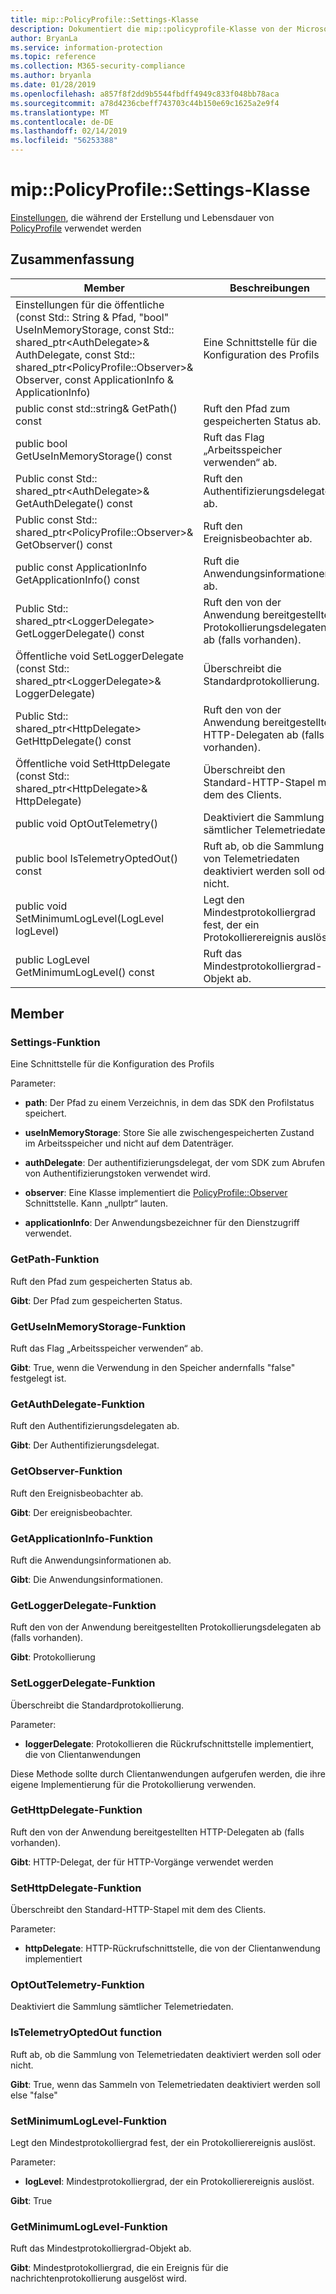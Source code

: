 ```yaml
---
title: mip::PolicyProfile::Settings-Klasse
description: Dokumentiert die mip::policyprofile-Klasse von der Microsoft Information Protection (MIP) SDK.
author: BryanLa
ms.service: information-protection
ms.topic: reference
ms.collection: M365-security-compliance
ms.author: bryanla
ms.date: 01/28/2019
ms.openlocfilehash: a857f8f2dd9b5544fbdff4949c833f048bb78aca
ms.sourcegitcommit: a78d4236cbeff743703c44b150e69c1625a2e9f4
ms.translationtype: MT
ms.contentlocale: de-DE
ms.lasthandoff: 02/14/2019
ms.locfileid: "56253388"
---
```

# <a name="class-mippolicyprofilesettings"></a>mip::PolicyProfile::Settings-Klasse 
[Einstellungen](class_mip_policyprofile_settings.md), die während der Erstellung und Lebensdauer von [PolicyProfile](class_mip_policyprofile.md) verwendet werden
  
## <a name="summary"></a>Zusammenfassung
 Member                        | Beschreibungen                                
--------------------------------|---------------------------------------------
Einstellungen für die öffentliche (const Std:: String & Pfad, "bool" UseInMemoryStorage, const Std:: shared_ptr\<AuthDelegate\>& AuthDelegate, const Std:: shared_ptr\<PolicyProfile::Observer\>& Observer, const ApplicationInfo & ApplicationInfo)  |  Eine Schnittstelle für die Konfiguration des Profils
public const std::string& GetPath() const  |  Ruft den Pfad zum gespeicherten Status ab.
public bool GetUseInMemoryStorage() const  |  Ruft das Flag „Arbeitsspeicher verwenden“ ab.
Public const Std:: shared_ptr\<AuthDelegate\>& GetAuthDelegate() const  |  Ruft den Authentifizierungsdelegaten ab.
Public const Std:: shared_ptr\<PolicyProfile::Observer\>& GetObserver() const  |  Ruft den Ereignisbeobachter ab.
public const ApplicationInfo GetApplicationInfo() const  |  Ruft die Anwendungsinformationen ab.
Public Std:: shared_ptr\<LoggerDelegate\> GetLoggerDelegate() const  |  Ruft den von der Anwendung bereitgestellten Protokollierungsdelegaten ab (falls vorhanden).
Öffentliche void SetLoggerDelegate (const Std:: shared_ptr\<LoggerDelegate\>& LoggerDelegate)  |  Überschreibt die Standardprotokollierung.
Public Std:: shared_ptr\<HttpDelegate\> GetHttpDelegate() const  |  Ruft den von der Anwendung bereitgestellten HTTP-Delegaten ab (falls vorhanden).
Öffentliche void SetHttpDelegate (const Std:: shared_ptr\<HttpDelegate\>& HttpDelegate)  |  Überschreibt den Standard-HTTP-Stapel mit dem des Clients.
public void OptOutTelemetry()  |  Deaktiviert die Sammlung sämtlicher Telemetriedaten.
public bool IsTelemetryOptedOut() const  |  Ruft ab, ob die Sammlung von Telemetriedaten deaktiviert werden soll oder nicht.
public void SetMinimumLogLevel(LogLevel logLevel)  |  Legt den Mindestprotokolliergrad fest, der ein Protokollierereignis auslöst.
public LogLevel GetMinimumLogLevel() const  |  Ruft das Mindestprotokolliergrad-Objekt ab.
  
## <a name="members"></a>Member
  
### <a name="settings-function"></a>Settings-Funktion
Eine Schnittstelle für die Konfiguration des Profils

Parameter:  
* **path**: Der Pfad zu einem Verzeichnis, in dem das SDK den Profilstatus speichert. 


* **useInMemoryStorage**: Store Sie alle zwischengespeicherten Zustand im Arbeitsspeicher und nicht auf dem Datenträger. 


* **authDelegate**: Der authentifizierungsdelegat, der vom SDK zum Abrufen von Authentifizierungstoken verwendet wird. 


* **observer**: Eine Klasse implementiert die [PolicyProfile::Observer](class_mip_policyprofile_observer.md) Schnittstelle. Kann „nullptr“ lauten. 


* **applicationInfo**: Der Anwendungsbezeichner für den Dienstzugriff verwendet.


  
### <a name="getpath-function"></a>GetPath-Funktion
Ruft den Pfad zum gespeicherten Status ab.

  
**Gibt**: Der Pfad zum gespeicherten Status.
  
### <a name="getuseinmemorystorage-function"></a>GetUseInMemoryStorage-Funktion
Ruft das Flag „Arbeitsspeicher verwenden“ ab.

  
**Gibt**: True, wenn die Verwendung in den Speicher andernfalls "false" festgelegt ist.
  
### <a name="getauthdelegate-function"></a>GetAuthDelegate-Funktion
Ruft den Authentifizierungsdelegaten ab.

  
**Gibt**: Der Authentifizierungsdelegat.
  
### <a name="getobserver-function"></a>GetObserver-Funktion
Ruft den Ereignisbeobachter ab.

  
**Gibt**: Der ereignisbeobachter.
  
### <a name="getapplicationinfo-function"></a>GetApplicationInfo-Funktion
Ruft die Anwendungsinformationen ab.

  
**Gibt**: Die Anwendungsinformationen.
  
### <a name="getloggerdelegate-function"></a>GetLoggerDelegate-Funktion
Ruft den von der Anwendung bereitgestellten Protokollierungsdelegaten ab (falls vorhanden).

  
**Gibt**: Protokollierung
  
### <a name="setloggerdelegate-function"></a>SetLoggerDelegate-Funktion
Überschreibt die Standardprotokollierung.

Parameter:  
* **loggerDelegate**: Protokollieren die Rückrufschnittstelle implementiert, die von Clientanwendungen


Diese Methode sollte durch Clientanwendungen aufgerufen werden, die ihre eigene Implementierung für die Protokollierung verwenden.
  
### <a name="gethttpdelegate-function"></a>GetHttpDelegate-Funktion
Ruft den von der Anwendung bereitgestellten HTTP-Delegaten ab (falls vorhanden).

  
**Gibt**: HTTP-Delegat, der für HTTP-Vorgänge verwendet werden
  
### <a name="sethttpdelegate-function"></a>SetHttpDelegate-Funktion
Überschreibt den Standard-HTTP-Stapel mit dem des Clients.

Parameter:  
* **httpDelegate**: HTTP-Rückrufschnittstelle, die von der Clientanwendung implementiert


  
### <a name="optouttelemetry-function"></a>OptOutTelemetry-Funktion
Deaktiviert die Sammlung sämtlicher Telemetriedaten.
  
### <a name="istelemetryoptedout-function"></a>IsTelemetryOptedOut function
Ruft ab, ob die Sammlung von Telemetriedaten deaktiviert werden soll oder nicht.

  
**Gibt**: True, wenn das Sammeln von Telemetriedaten deaktiviert werden soll else "false"
  
### <a name="setminimumloglevel-function"></a>SetMinimumLogLevel-Funktion
Legt den Mindestprotokolliergrad fest, der ein Protokollierereignis auslöst.

Parameter:  
* **logLevel**: Mindestprotokolliergrad, der ein Protokollierereignis auslöst. 



  
**Gibt**: True
  
### <a name="getminimumloglevel-function"></a>GetMinimumLogLevel-Funktion
Ruft das Mindestprotokolliergrad-Objekt ab.

  
**Gibt**: Mindestprotokolliergrad, die ein Ereignis für die nachrichtenprotokollierung ausgelöst wird.
